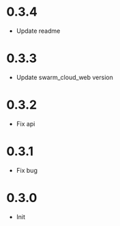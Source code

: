 # 0.3.4

- Update readme
# 0.3.3

- Update swarm_cloud_web version
# 0.3.2

- Fix api

# 0.3.1

- Fix bug

# 0.3.0

- Init